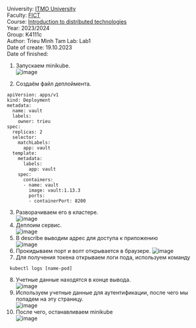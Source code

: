 University: [ITMO University](https://itmo.ru/ru/)  
Faculty: [FICT](https://fict.itmo.ru)  
Course: [Introduction to distributed technologies](https://github.com/itmo-ict-faculty/introduction-to-distributed-technologies)  
Year: 2023/2024  
Group: K4111c  
Author: Trieu Minh Tam
Lab: Lab1  
Date of create: 19.10.2023  
Date of finished:  

1. Запускаем minikube. <br>
![image](https://github.com/Mrtrieu69/2023_2024-introduction_to_distributed_technologies-k4111c-trieu_t_m/assets/87965299/c476cfba-236b-434a-be3b-40ebbbe356b1) <br>

2. Создаём файл деплоймента. <br>
```
apiVersion: apps/v1
kind: Deployment
metadata:
  name: vault
  labels:
    owner: trieu
spec:
  replicas: 2
  selector:
    matchLabels:
      app: vault
  template:
    metadata:
      labels:
        app: vault
    spec:
      containers:
      - name: vault
        image: vault:1.13.3
        ports:
        - containerPort: 8200
```
3. Разворачиваем его в кластере.<br>
![image](https://github.com/Mrtrieu69/2023_2024-introduction_to_distributed_technologies-k4111c-trieu_t_m/assets/87965299/1f2937df-2b6c-41bc-bd93-3a9d2faebc26)<br>
4. Деплоим сервис. <br>
![image](https://github.com/Mrtrieu69/2023_2024-introduction_to_distributed_technologies-k4111c-trieu_t_m/assets/87965299/13fa3b4c-2927-4f16-9608-facd3bf1de1f)
5. В describe выводим адрес для доступа к приложению <br>
![image](https://github.com/Mrtrieu69/2023_2024-introduction_to_distributed_technologies-k4111c-trieu_t_m/assets/87965299/179ccdcd-6456-44d3-a81e-1d1d2fe183c2)
6. Прокидываем порт и волт открывается в браузере.
![image](https://github.com/Mrtrieu69/2023_2024-introduction_to_distributed_technologies-k4111c-trieu_t_m/assets/87965299/6da87e82-1400-44cf-a28d-baa62f1c7204)
7. Для получения токена открываем логи пода, используем команду<br>
```
 kubectl logs [name-pod]
```
8. Учетные данные находятся в конце вывода. <br>
![image](https://github.com/Mrtrieu69/2023_2024-introduction_to_distributed_technologies-k4111c-trieu_t_m/assets/87965299/4bfc46a3-bb59-466b-a3a9-d49b35358dc7)
9. Используем учетные данные для аутентификации, после чего мы попадем на эту страницу.<br>
![image](https://github.com/Mrtrieu69/2023_2024-introduction_to_distributed_technologies-k4111c-trieu_t_m/assets/87965299/1ea4c6fd-20ab-457c-a1c7-1e79b630482b)
10. После чего, останавливаем minikube <br>
![image](https://github.com/Mrtrieu69/2023_2024-introduction_to_distributed_technologies-k4111c-trieu_t_m/assets/87965299/0fc0781d-ea1a-4844-a423-a4c82ced521e)
